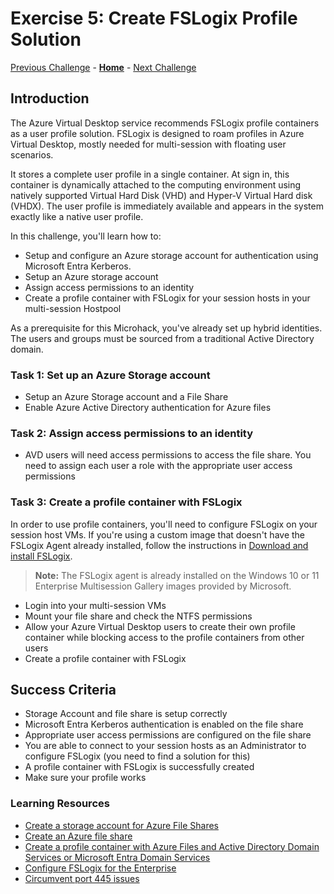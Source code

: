 # Exercise 5: Create FSLogix Profile Solution

[Previous Challenge](./04-multi-session-Hostpools.md) - **[Home](../Readme.md)** - [Next Challenge](./06-scaling-plan.md)

## Introduction
The Azure Virtual Desktop service recommends FSLogix profile containers as a user profile solution. FSLogix is designed to roam profiles in Azure Virtual Desktop, mostly needed for multi-session with floating user scenarios. 

It stores a complete user profile in a single container. At sign in, this container is dynamically attached to the computing environment using natively supported Virtual Hard Disk (VHD) and Hyper-V Virtual Hard disk (VHDX). The user profile is immediately available and appears in the system exactly like a native user profile. 

In this challenge, you'll learn how to:

- Setup and configure an Azure storage account for authentication using Microsoft Entra Kerberos.
- Setup an Azure storage account
- Assign access permissions to an identity
- Create a profile container with FSLogix for your session hosts in your multi-session Hostpool 

As a prerequisite for this Microhack, you've already set up hybrid identities. The users and groups must be sourced from a traditional Active Directory domain.

### Task 1: Set up an Azure Storage account
- Setup an Azure Storage account and a File Share
- Enable Azure Active Directory authentication for Azure files
    
### Task 2: Assign access permissions to an identity
- AVD users will need access permissions to access the file share. You need to assign each user a role with the appropriate user access permissions

### Task 3: Create a profile container with FSLogix
In order to use profile containers, you'll need to configure FSLogix on your session host VMs. If you're using a custom image that doesn't have the FSLogix Agent already installed, follow the instructions in [Download and install FSLogix](https://docs.microsoft.com/en-us/fslogix/install-ht).

>**Note:** The FSLogix agent is already installed on the Windows 10 or 11 Enterprise Multisession Gallery images provided by Microsoft.

- Login into your multi-session VMs
- Mount your file share and check the NTFS permissions
- Allow your Azure Virtual Desktop users to create their own profile container while blocking access to the profile containers from other users
- Create a profile container with FSLogix     

## Success Criteria
- Storage Account and file share is setup correctly
- Microsoft Entra Kerberos authentication is enabled on the file share
- Appropriate user access permissions are configured on the file share
- You are able to connect to your session hosts as an Administrator to configure FSLogix (you need to find a solution for this)
- A profile container with FSLogix is successfully created
- Make sure your profile works

### Learning Resources
- [Create a storage account for Azure File Shares](https://learn.microsoft.com/en-us/azure/storage/files/storage-how-to-create-file-share?tabs=azure-portal#create-a-storage-account)
- [Create an Azure file share](https://learn.microsoft.com/en-us/azure/storage/files/storage-how-to-create-file-share?tabs=azure-portal)
- [Create a profile container with Azure Files and Active Directory Domain Services or Microsoft Entra Domain Services](https://learn.microsoft.com/en-us/azure/virtual-desktop/fslogix-profile-container-configure-azure-files-active-directory?tabs=adds)
- [Configure FSLogix for the Enterprise](https://learn.microsoft.com/en-us/azure/architecture/example-scenario/wvd/windows-virtual-desktop-fslogix)
- [Circumvent port 445 issues](https://learn.microsoft.com/en-us/azure/storage/files/storage-files-networking-overview#azure-networking)

